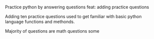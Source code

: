 
Practice python by answering questions
feat: adding practice questions

Adding ten practice questions used to get familiar with basic python language functions and methonds.

Majority of questions are math questions
some

